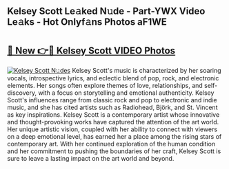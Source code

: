 ## Kelsey Scott Le𝚊ked N𝚞de - Part-YWX Video Le𝚊ks - Hot Onlyf𝚊ns Photos aF1WE

# <h2><a href="http://ab2982.deff.icu/?id=Kelsey+Scott">🔗 New 👉🔴 Kelsey Scott VIDEO Photos</a></h2>

[![Kelsey Scott N𝚞des](https://i.imgur.com/rIISA9y.gif)](http://ab2982.deff.icu/?id=Kelsey+Scott)
Kelsey Scott's music is characterized by her soaring vocals, introspective lyrics, and eclectic blend of pop, rock, and electronic elements. Her songs often explore themes of love, relationships, and self-discovery, with a focus on storytelling and emotional authenticity. Kelsey Scott's influences range from classic rock and pop to electronic and indie music, and she has cited artists such as Radiohead, Björk, and St. Vincent as key inspirations. Kelsey Scott is a contemporary artist whose innovative and thought-provoking works have captured the attention of the art world. Her unique artistic vision, coupled with her ability to connect with viewers on a deep emotional level, has earned her a place among the rising stars of contemporary art. With her continued exploration of the human condition and her commitment to pushing the boundaries of her craft, Kelsey Scott is sure to leave a lasting impact on the art world and beyond.
